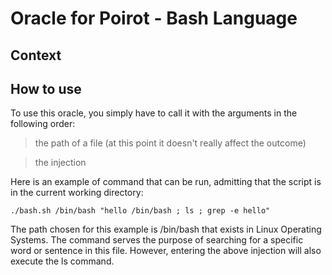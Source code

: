 # Oracle for Poirot - Bash Language

## Context


## How to use

To use this oracle, you simply have to call it with the arguments in the following order:
> the path of a file (at this point it doesn't really affect the outcome)

> the injection

Here is an example of command that can be run, admitting that the script is in the current working directory:

	./bash.sh /bin/bash "hello /bin/bash ; ls ; grep -e hello"

The path chosen for this example is /bin/bash that exists in Linux Operating Systems. The command serves the purpose of searching for a specific word or sentence in this file. However, entering the above injection will also execute the ls command.
